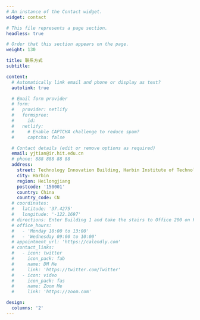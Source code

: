 ```yaml
---
# An instance of the Contact widget.
widget: contact

# This file represents a page section.
headless: true

# Order that this section appears on the page.
weight: 130

title: 联系方式
subtitle:

content:
  # Automatically link email and phone or display as text?
  autolink: true

  # Email form provider
  # form:
  #   provider: netlify
  #   formspree:
  #     id:
  #   netlify:
  #     # Enable CAPTCHA challenge to reduce spam?
  #     captcha: false

  # Contact details (edit or remove options as required)
  email: yjtian@ir.hit.edu.cn
  # phone: 888 888 88 88
  address:
    street: Technology Innovation Building, Harbin Institute of Technology
    city: Harbin
    region: Heilongjiang
    postcode: '150001'
    country: China
    country_code: CN
  # coordinates:
  #   latitude: '37.4275'
  #   longitude: '-122.1697'
  # directions: Enter Building 1 and take the stairs to Office 200 on Floor 2
  # office_hours:
  #   - 'Monday 10:00 to 13:00'
  #   - 'Wednesday 09:00 to 10:00'
  # appointment_url: 'https://calendly.com'
  # contact_links:
  #   - icon: twitter
  #     icon_pack: fab
  #     name: DM Me
  #     link: 'https://twitter.com/Twitter'
  #   - icon: video
  #     icon_pack: fas
  #     name: Zoom Me
  #     link: 'https://zoom.com'

design:
  columns: '2'
---
```

